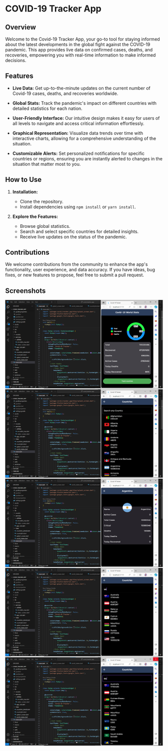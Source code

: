 # COVID-19 Tracker App

## Overview

Welcome to the Covid-19 Tracker App, your go-to tool for staying informed about the latest developments in the global fight against the COVID-19 pandemic. This app provides live data on confirmed cases, deaths, and recoveries, empowering you with real-time information to make informed decisions.

## Features

- **Live Data:** Get up-to-the-minute updates on the current number of Covid-19 cases, deaths, and recoveries worldwide.

- **Global Stats:** Track the pandemic's impact on different countries with detailed statistics for each nation.

- **User-Friendly Interface:** Our intuitive design makes it easy for users of all levels to navigate and access critical information effortlessly.

- **Graphical Representation:** Visualize data trends over time with interactive charts, allowing for a comprehensive understanding of the situation.

- **Customizable Alerts:** Set personalized notifications for specific countries or regions, ensuring you are instantly alerted to changes in the situation that matter most to you.

## How to Use

1. **Installation:**
   - Clone the repository.
   - Install dependencies using `npm install` or `yarn install`.

2. **Explore the Features:**
   - Browse global statistics.
   - Search and select specific countries for detailed insights.
   - Receive live updates on the status of the pandemic.

## Contributions

We welcome contributions from the community to enhance the app's functionality, user experience, and data accuracy. If you have ideas, bug fixes, or new features to propose, feel free to submit a pull request.

## Screenshots

![Screenshot 1](projectphotos/covid19trackerappflutter.png)
![Screenshot 2](projectphotos/covid19pix.png)
![Screenshot 1](projectphotos/covid19picc.png)
![Screenshot 2](projectphotos/flutterapiapp.png)
![Screenshot 2](projectphotos/flutterapp1.png)



